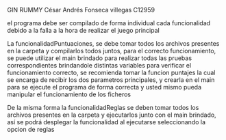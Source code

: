 
GIN RUMMY
César Andrés Fonseca villegas C12959

el programa debe ser compilado de forma individual cada funcionalidad debido a la falla a la hora de realizar el juego principal

La funcionalidadPuntuaciones, se debe tomar todos los archivos presentes en la carpeta y compilarlos todos juntos, para el correcto funcionamiento, se puede utilizar el main brindado para realizar todas las pruebas correspondientes brindandole distintas variables para verificar el funcionamiento correcto, se recomienda tomar la funcion puntajes la cual se encarga de recibir los dos parametros principales, y crearla en el main para se ejecute el programa de forma correcta y usted mismo pueda manipular el funcionamiento de los ficheros

De la misma forma la funcionalidadReglas se deben tomar todos los archivos presentes en la carpeta y ejecutarlos junto con el main brindado, así se podrá desplegar la funcionalidad al ejecutarse seleccionando la opcion de reglas

